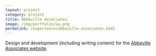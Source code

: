 ```yaml
---
layout: project
category: project
title: Abbeville Associates
image: /img/portfolio/aa.png
permalink: /experience/abbeville-associates.html
---
```


Design and development (including writing content) for the [Abbeville Associates website](http://abbevilleassociates.co.uk/).